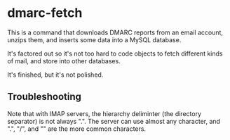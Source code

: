# dmarc-fetch

This is a command that downloads DMARC reports from an email
account, unzips them, and inserts some data into a MySQL database.

It's factored out so it's not too hard to code objects to fetch different
kinds of mail, and store into other databases.

It's finished, but it's not polished.

## Troubleshooting

Note that with IMAP servers, the hierarchy deliminter (the
directory separator) is not always ".". The server can use
almost any character, and ".", "/", and "\" are the more common
characters.
